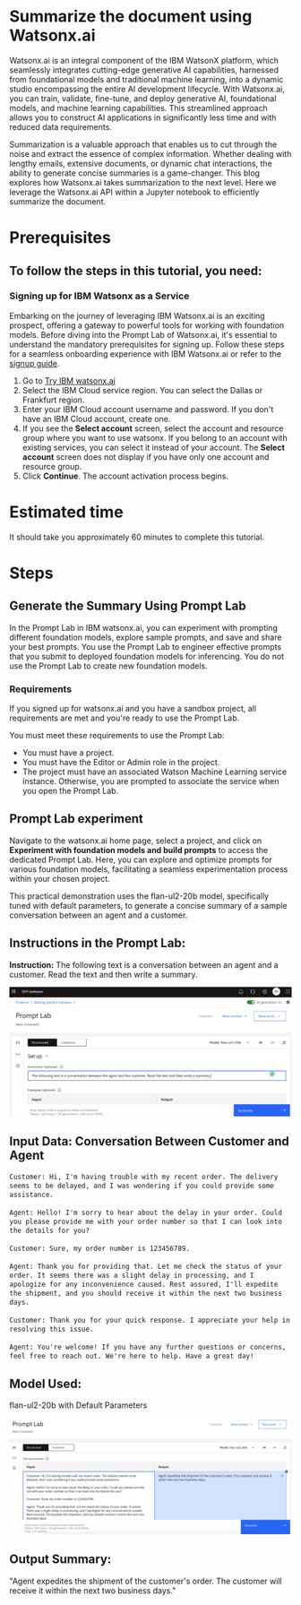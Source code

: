 # Summarize the document using Watsonx.ai

Watsonx.ai is an integral component of the IBM WatsonX platform, which seamlessly integrates cutting-edge generative AI capabilities, harnessed from foundational models and traditional machine learning, into a dynamic studio encompassing the entire AI development lifecycle. With Watsonx.ai, you can train, validate, fine-tune, and deploy generative AI, foundational models, and machine learning capabilities. This streamlined approach allows you to construct AI applications in significantly less time and with reduced data requirements.

Summarization is a valuable approach that enables us to cut through the noise and extract the essence of complex information. Whether dealing with lengthy emails, extensive documents, or dynamic chat interactions, the ability to generate concise summaries is a game-changer. This blog explores how Watsonx.ai takes summarization to the next level. Here we leverage the Watsonx.ai API within a Jupyter notebook to efficiently summarize the document.

# Prerequisites

## To follow the steps in this tutorial, you need:

### Signing up for IBM Watsonx as a Service

Embarking on the journey of leveraging IBM Watsonx.ai is an exciting prospect, offering a gateway to powerful tools for working with foundation models. Before diving into the Prompt Lab of Watsonx.ai, it's essential to understand the mandatory prerequisites for signing up. Follow these steps for a seamless onboarding experience with IBM Watsonx.ai or refer to the [signup guide](https://dataplatform.cloud.ibm.com/docs/content/wsj/getting-started/signup-wx.html?context=wx&audience=wdp#personal).

1. Go to [Try IBM watsonx.ai](https://eu-de.dataplatform.cloud.ibm.com/registration/stepone?context=wx&apps=data_science_experience,watson_data_platform,cos&uucid=0b526de8c1c419db&utm_content=WXAWW?context=wx&audience=wdp&preselect_region=true)
2. Select the IBM Cloud service region. You can select the Dallas or Frankfurt region.
3. Enter your IBM Cloud account username and password. If you don't have an IBM Cloud account, create one.
4. If you see the <b>Select account</b> screen, select the account and resource group where you want to use watsonx. If you belong to an account with existing services, you can select it instead of your account. The <b>Select account</b> screen does not display if you have only one account and resource group.
5. Click <b>Continue</b>. The account activation process begins.


# Estimated time

It should take you approximately 60 minutes to complete this tutorial.


# Steps

## Generate the Summary Using Prompt Lab

In the Prompt Lab in IBM watsonx.ai, you can experiment with prompting different foundation models, explore sample prompts, and save and share your best prompts. You use the Prompt Lab to engineer effective prompts that you submit to deployed foundation models for inferencing. You do not use the Prompt Lab to create new foundation models. 

### Requirements
If you signed up for watsonx.ai and you have a sandbox project, all requirements are met and you're ready to use the Prompt Lab.

You must meet these requirements to use the Prompt Lab:

- You must have a project.
- You must have the Editor or Admin role in the project.
- The project must have an associated Watson Machine Learning service instance. Otherwise, you are prompted to associate the service when you open the Prompt Lab.


## Prompt Lab experiment 

Navigate to the watsonx.ai home page, select a project, and click on <b>Experiment with foundation models and build prompts</b> to access the dedicated Prompt Lab. Here, you can explore and optimize prompts for various foundation models, facilitating a seamless experimentation process within your chosen project.

This practical demonstration uses the flan-ul2-20b model, specifically tuned with default parameters, to generate a concise summary of a sample conversation between an agent and a customer.

## Instructions in the Prompt Lab:
<b>Instruction:</b> The following text is a conversation between an agent and a customer. Read the text and then write a summary.

![Watsonx.ai Prompt1](img/WatsonX%20Prompt1.png)


## Input Data: Conversation Between Customer and Agent

```
Customer: Hi, I'm having trouble with my recent order. The delivery seems to be delayed, and I was wondering if you could provide some assistance.

Agent: Hello! I'm sorry to hear about the delay in your order. Could you please provide me with your order number so that I can look into the details for you?

Customer: Sure, my order number is 123456789.

Agent: Thank you for providing that. Let me check the status of your order. It seems there was a slight delay in processing, and I apologize for any inconvenience caused. Rest assured, I'll expedite the shipment, and you should receive it within the next two business days.

Customer: Thank you for your quick response. I appreciate your help in resolving this issue.

Agent: You're welcome! If you have any further questions or concerns, feel free to reach out. We're here to help. Have a great day!
```

## Model Used: 
flan-ul2-20b with Default Parameters

![Watsonx.ai Prompt1](img/WatsonX%20Prompt2.png)


## Output Summary:
"Agent expedites the shipment of the customer's order. The customer will receive it within the next two business days."




